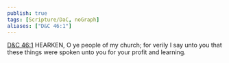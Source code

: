 ```yaml
---
publish: true
tags: [Scripture/DaC, noGraph]
aliases: ["D&C 46:1"]
---
```

[D&C 46:1](https://churchofjesuschrist.org/study/scriptures/dc-testament/dc/46?lang=eng&id=p1#p1) HEARKEN, O ye people of my church; for verily I say unto you that these things were spoken unto you for your profit and learning.

